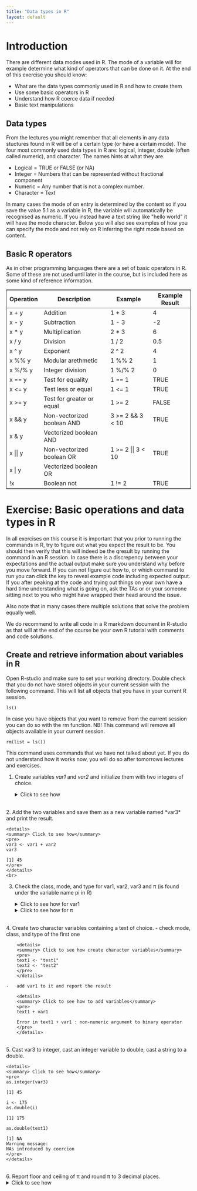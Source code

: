 ```yaml
---
title: "Data types in R"
layout: default
---
```


# Introduction<a id="orgheadline2"></a>

There are different data modes used in R. The mode of a variable will
for example determine what kind of operators that can be done on it. At the end of
this exercise you should know:

-   What are the data types commonly used in R and how to create them
-   Use some basic operators in R
-   Understand how R coerce data if needed
-   Basic text manipulations

## Data types<a id="orgheadline1"></a>

From the lectures you might remember that all elements in any data
stuctures found in R will be of a certain type (or have a certain
mode). The four most commonly used data types in R are: logical,
integer, double (often called numeric), and character. The names hints
at what they are.

-   Logical = TRUE or FALSE (or NA)
-   Integer = Numbers that can be represented without fractional component
-   Numeric = Any number that is not a complex number.
-   Character = Text

In many cases the mode of on entry is determined by the content so if
you save the value 5.1 as a variable in R, the variable will
automatically be recognised as numeric. If you instead have a text
string like "hello world" it will have the mode character. Below you
will also see examples of how you can specify the mode and not rely on
R inferring the right mode based on content.

## Basic R operators

As in other programming languages there are a set of basic operators
in R. Some of these are not used until later in the course, but is
included here as some kind of reference information.

<table border="2" cellspacing="0" cellpadding="6" rules="groups" frame="hsides">


<colgroup>
<col  class="org-left" />

<col  class="org-left" />

<col  class="org-left" />

<col  class="org-left" />
</colgroup>
<thead>
<tr>
<th scope="col" class="org-left">Operation</th>
<th scope="col" class="org-left">Description</th>
<th scope="col" class="org-left">Example</th>
<th scope="col" class="org-left">Example Result</th>
</tr>
</thead>

<tbody>
<tr>
<td class="org-left">x + y</td>
<td class="org-left">Addition</td>
<td class="org-left">1 + 3</td>
<td class="org-left">4</td>
</tr>


<tr>
<td class="org-left">x - y</td>
<td class="org-left">Subtraction</td>
<td class="org-left">1 - 3</td>
<td class="org-left">-2</td>
</tr>


<tr>
<td class="org-left">x * y</td>
<td class="org-left">Multiplication</td>
<td class="org-left">2 * 3</td>
<td class="org-left">6</td>
</tr>


<tr>
<td class="org-left">x / y</td>
<td class="org-left">Division</td>
<td class="org-left">1 / 2</td>
<td class="org-left">0.5</td>
</tr>


<tr>
<td class="org-left">x ^ y</td>
<td class="org-left">Exponent</td>
<td class="org-left">2 ^ 2</td>
<td class="org-left">4</td>
</tr>


<tr>
<td class="org-left">x %% y</td>
<td class="org-left">Modular arethmetic</td>
<td class="org-left">1 %% 2</td>
<td class="org-left">1</td>
</tr>


<tr>
<td class="org-left">x %/% y</td>
<td class="org-left">Integer division</td>
<td class="org-left">1 %/% 2</td>
<td class="org-left">0</td>
</tr>


<tr>
<td class="org-left">x == y</td>
<td class="org-left">Test for equality</td>
<td class="org-left">1 == 1</td>
<td class="org-left">TRUE</td>
</tr>


<tr>
<td class="org-left">x <= y</td>
<td class="org-left">Test less or equal</td>
<td class="org-left">1 <= 1</td>
<td class="org-left">TRUE</td>
</tr>


<tr>
<td class="org-left">x >= y</td>
<td class="org-left">Test for greater or equal</td>
<td class="org-left">1 >= 2</td>
<td class="org-left">FALSE</td>
</tr>


<tr>
<td class="org-left">x && y</td>
<td class="org-left">Non-vectorized boolean AND</td>
<td class="org-left">3 >= 2 &&  3 < 10</td>
<td class="org-left">TRUE</td>
</tr>


<tr>
<td class="org-left">x & y</td>
<td class="org-left">Vectorized boolean AND</td>
<td class="org-left">&#xa0;</td>
<td class="org-left">&#xa0;</td>
</tr>


<tr>
<td class="org-left">x || y</td>
<td class="org-left">Non-vectorized boolean OR</td>
<td class="org-left">1 >= 2 || 3 < 10</td>
<td class="org-left">TRUE</td>
</tr>


<tr>
<td class="org-left">x |  y</td>
<td class="org-left">Vectorized boolean OR</td>
<td class="org-left">&#xa0;</td>
<td class="org-left">&#xa0;</td>
</tr>


<tr>
<td class="org-left">!x</td>
<td class="org-left">Boolean not</td>
<td class="org-left">1 != 2</td>
<td class="org-left">TRUE</td>
</tr>
</tbody>
</table>

# Exercise: Basic operations and data types in R<a id="orgheadline4"></a>

In all exercises on this course it is important that you prior to
running the commands in R, try to figure out what you expect the
result to be. You should then verify that this will indeed be the
qresult by running the command in an R session. In case there is a
discrepency between your expectations and the actual output make sure
you understand why before you move forward. If you can not figure out
how to, or which command to run you can click the key to reveal
example code including expected output. If you after peaking at the
code and trying out things on your own have a hard time understanding
what is going on, ask the TAs or or your someone sitting next to you
who might have wrapped their head around the issue.

Also note that in many cases there multiple solutions that solve the
problem equally well.

We do recommend to write all code in a R markdown document in R-studio
as that will at the end of the course be your own R tutorial with
comments and code solutions.

## Create and retrieve information about variables in R

Open R-studio and make sure to set your working directory. Double
check that you do not have stored objects in your current session with
the following command. This will list all objects that you have in
your current R session.
```
ls()
```
In case you have objects that you want to remove from the current
session you can do so with the rm function. NB! This command will
remove all objects available in your current session.
```
rm(list = ls())
```
This command uses commands that we have not talked about yet. If you
do not understand how it works now, you will do so after tomorrows
lectures and exercises.


1.  Create variables *var1* and *var2* and initialize them with two integers of choice.

	<details>
	<summary> Click to see how</summary>
	<pre>
	var1 <- 11
	var2 <- 34
	</pre>
	</details>
<br>
2.  Add the two variables and save them as a new variable named *var3*
    and print the result.

	<details>
	<summary> Click to see how</summary>
	<pre>
	var3 <- var1 + var2
	var3

	[1] 45
	</pre>
	</details>
	<br>
3.  Check the class, mode, and type for var1, var2, var3 and &pi; (is
	found under the variable name pi in R)

	<details>
	<summary> Click to see how for var1</summary>
	<pre>
	mode(var1)

	[1] "numeric"

	class(var1)

	[1] "numeric"

	typeof(var1)

	[1] "double"
	</pre>
	</details>

	<details>
	<summary> Click to see how for &pi;</summary>
	<pre>
	mode(pi)
	class(pi)
	typeof(pi)

	[1] "numeric"
	[1] "numeric"
	[1] "double"
	</pre>
	</details>
<br>
4.  Create two character variables containing a text of choice.
	-   check mode, class, and type of the first one

		<details>
		<summary> Click to see how create character variables</summary>
		<pre>
		text1 <- "test1"
		text2 <- "test2"
		</pre>
		</details>

	-   add var1 to it and report the result

		<details>
		<summary> Click to see how to add variables</summary>
		<pre>
		text1 + var1

		Error in text1 + var1 : non-numeric argument to binary operator
		</pre>
		</details>
<br>
5.  Cast var3 to integer, cast an integer variable to double, cast a
	string to a double.

	<details>
	<summary> Click to see how</summary>
	<pre>
	as.integer(var3)

	[1] 45

	i <- 175
	as.double(i)

	[1] 175

	as.double(text1)

	[1] NA
	Warning message:
	NAs introduced by coercion
	</pre>
	</details>
<br>
6.  Report floor and ceiling of &pi; and round &pi; to 3 decimal places.
	<details>
	<summary> Click to see how</summary>
	<pre>
	floor(pi)
	[1] 3

	ceiling(pi)
	[1] 4

	round(pi, digits = 3)
	[1] 3.142
	</pre>
	</details>
<br>
7.  Is floor of &pi; an integer?
	<details>
	<summary> Click to see how</summary>
	<pre>
	is.integer(floor(pi))

	[1] FALSE
	</pre>
	</details>
<br>
8.  Treat '3.56437' string as number.
	<details>
	<summary> Click to see how</summary>
	<pre>
	as.numeric('3.56437')
	</pre>
	</details>
<br>
9.  Divide &infin; by - &infin;
	<details>
	<summary> Click to see how</summary>
	<pre>
	-Inf/Inf

	[1] NaN
	</pre>
	</details>
<br>
10. Create two freely chosen complex numbers.
	-   Check that they are complex indeed.
	-   Add, multiply and divide one by another.
	-   Add an integer to their sum.
	<details>
	<summary> Click to see how</summary>
	<pre>
	c1 <- 23 + 4i
	c2 <- -15 - 7i
	is.complex(c1)
	[1] TRUE
	is.complex(c2)
	[1] TRUE

	c1 + c2
	[1] 8-3i

	c1 / c2
	[1] -1.361314+0.368613i

	c1 + c2 + 7
	[1] 15-3i
	</pre>
	</details>
<br>
11. Multiply a logical TRUE by a logical FALSE.
	Rise the logical true to the 7-th power.
	<details>
	<summary> Click to see how</summary>
	<pre>
	TRUE * FALSE
	T^7
	[1] 0
	[1] 1
	</pre>
	</details>
<br>
12. Create two character variables containing two verses of your favorite song.
	-  concatenate the two variables,
	-  paste the variables with '\*' as separator.
	-  find if 'and' occurs in the second line,
	-  substitute a word for another,
	-  extract substring starting at the 5th character and 5 characters long.
	<details>
	<summary> Click to see how</summary>
	<pre>
	line1 <- "Hello darkness my old friend"
	line2 <- "I've come to talk to you again"
	paste(line1, line2, sep = "")
	[1] "Hello darkness my old friendI've come to talk to you again"

	paste(line1, line2, sep = "*")
	[1] "Hello darkness my old friend*I've come to talk to you again"

	grep('and', line2)
	integer(0)

	sub('Hello', 'Goodbye', line1)
	[1] "Goodbye darkness my old friend"

	substr(line1, 5, 5 + 5)
	[1] "o dark"
	</pre>
	</details>
<br>

## R Environment
- get help for the *t.test*, *table*, *locator* and *identify* functions,
- check for all occurences of *fisher.test* in the docs,
- which package contains the *plot.ecdf* function. What does it do?
- find package 'reshaape'-related questions on StackOverflow,
- *google* how to load an XML file into R,
- install the 'cgmisc' package from GitHub,
- look up the 'cgmisc' vignette,
- see all the demos available for you and run one you like,
- run examples for the *fisher.test*,
- check out CRANs view for genetics,
- install a CRAN package of choice,
- install the R-Forge pckage 'bigRR'
